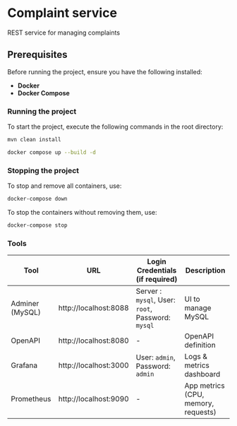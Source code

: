 # Complaint service
REST service for managing complaints

## Prerequisites
Before running the project, ensure you have the following installed:
- **Docker**
- **Docker Compose**


### Running the project
To start the project, execute the following commands in the root directory:

```sh
mvn clean install

docker compose up --build -d
```

### Stopping the project
To stop and remove all containers, use:

```sh
docker-compose down
```

To stop the containers without removing them, use:

```sh
docker-compose stop
```

### Tools
| Tool            | URL                      | Login Credentials (if required)                   | Description                         |
|-----------------|--------------------------|---------------------------------------------------|-------------------------------------|
| Adminer (MySQL) | http://localhost:8088    | Server : `mysql`, User: `root`, Password: `mysql` | UI to manage MySQL                  |
| OpenAPI         | http://localhost:8080    | -                                                 | OpenAPI definition                  |
| Grafana         | http://localhost:3000    | User: `admin`, Password: `admin`                  | Logs & metrics dashboard            |
| Prometheus      | http://localhost:9090    | -                                                 | App metrics (CPU, memory, requests) |
